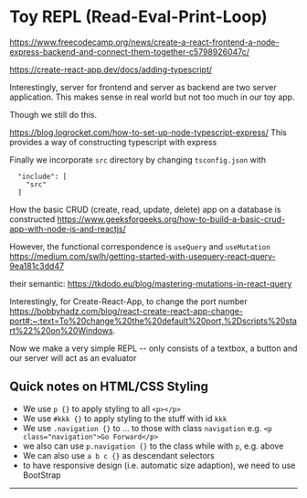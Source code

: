 
# Toy REPL (Read-Eval-Print-Loop) 



https://www.freecodecamp.org/news/create-a-react-frontend-a-node-express-backend-and-connect-them-together-c5798926047c/

https://create-react-app.dev/docs/adding-typescript/

Interestingly, server for frontend and server as backend are two server application. This makes sense in real world but not too much in our toy app.

Though we still do this.

https://blog.logrocket.com/how-to-set-up-node-typescript-express/
This provides a way of constructing typescript with express

Finally we incorporate `src` directory by changing `tsconfig.json` with
```
  "include": [
    "src"
  ]
```

How the basic CRUD (create, read, update, delete) app on a database is constructed
https://www.geeksforgeeks.org/how-to-build-a-basic-crud-app-with-node-js-and-reactjs/

However, the functional correspondence is `useQuery` and `useMutation`
https://medium.com/swlh/getting-started-with-usequery-react-query-9ea181c3dd47

their semantic:
https://tkdodo.eu/blog/mastering-mutations-in-react-query


Interestingly, for Create-React-App, to change the port number
https://bobbyhadz.com/blog/react-create-react-app-change-port#:~:text=To%20change%20the%20default%20port,%2Dscripts%20start%22%20on%20Windows.

Now we make a very simple REPL -- only consists of a textbox, a button and our server will act as an evaluator

## Quick notes on HTML/CSS Styling
* We use `p {}` to apply styling to all `<p></p>`
* We use `#kkk {}` to apply styling to the stuff with id `kkk`
* We use `.navigation {}` to ... to those with class `navigation` e.g. `​<p class="navigation">Go Forward</p>`
* we also can use `p.navigation {}` to the class while with `p`, e.g. above 
* We can also use `a b c {}` as descendant selectors
* to have responsive design (i.e. automatic size adaption), we need to use BootStrap


***
